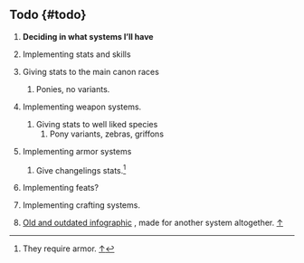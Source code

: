 ## Todo {#todo}

1.  **Deciding in what systems I’ll have**
2.  Implementing stats and skills
3.  Giving stats to the main canon races
    1.  Ponies, no variants.
4.  Implementing weapon systems.
    1.  Giving stats to well liked species
        1.  Pony variants, zebras, griffons
5.  Implementing armor systems
    1.  Give changelings stats.[^10]
6.  Implementing feats?
7.  Implementing crafting systems.


1.  [Old and outdated infographic](https://files.catbox.moe/u754q8.png) , made for another system altogether. [↑](README.md#781537938164547-footnote-ref-8)

[^10]: They require armor. [↑](#781537938164547-footnote-ref-11)